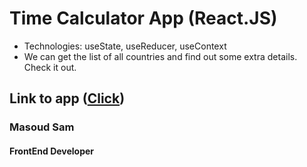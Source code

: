 # Time Calculator App (React.JS)
- Technologies: useState, useReducer, useContext
- We can get the list of all countries and find out some extra details. Check it out.
## Link to app ([Click](https://prismatic-dasik-497077.netlify.app/))

### Masoud Sam
#### FrontEnd Developer